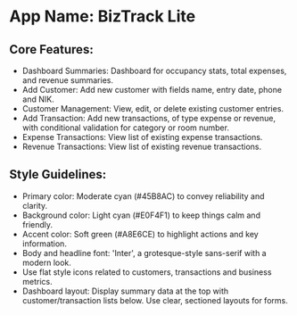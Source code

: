 # **App Name**: BizTrack Lite

## Core Features:

- Dashboard Summaries: Dashboard for occupancy stats, total expenses, and revenue summaries.
- Add Customer: Add new customer with fields name, entry date, phone and NIK.
- Customer Management: View, edit, or delete existing customer entries.
- Add Transaction: Add new transactions, of type expense or revenue, with conditional validation for category or room number.
- Expense Transactions: View list of existing expense transactions.
- Revenue Transactions: View list of existing revenue transactions.

## Style Guidelines:

- Primary color: Moderate cyan (#45B8AC) to convey reliability and clarity.
- Background color: Light cyan (#E0F4F1) to keep things calm and friendly.
- Accent color: Soft green (#A8E6CE) to highlight actions and key information.
- Body and headline font: 'Inter', a grotesque-style sans-serif with a modern look.
- Use flat style icons related to customers, transactions and business metrics.
- Dashboard layout: Display summary data at the top with customer/transaction lists below. Use clear, sectioned layouts for forms.
